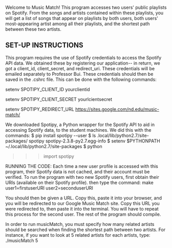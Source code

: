 Welcome to Music Match! This program accesses two users' public playlists on 
Spotify. From the songs and artists contained within these playlists, you will 
get a list of songs that appear on playlists by both users, both users' 
most-appearing artist among all their playlists, and the shortest path between 
these two artists.

SET-UP INSTRUCTIONS
-----------------------------------------------------------
This program requires the use of Spotify credentials to access the Spotify API 
data. We obtained these by registering our application-- in return, we got a 
client_id, client_secret, and redirect_uri. These credentials will be emailed 
separately to Professor Bui. These credentials should then be saved in the 
.cshrc file. This can be done with the following commands:

setenv SPOTIPY_CLIENT_ID yourclientid

setenv SPOTIPY_CLIENT_SECRET yourlcientsecret

setenv SPOTIPY_REDIRECT_URL https://sites.google.com/nd.edu/music-match/

We downloaded Spotipy, a Python wrapper for the Spotify API to aid in accessing 
Spotify data, to the student machines. We did this with the commands:
$ pip install spotipy --user
$ ls .local/lib/python2.7/site-packages/
  spotipy spotipy-2.3.8-py2.7.egg-info
$ setenv $PYTHONPATH ~/.local/lib/python2.7/site-packages
$ python
>>> import spotipy

RUNNING THE CODE:
Each time a new user profile is accessed with this program, their Spotify data 
is not cached, and their account must be verified. To run the program with two 
new Spotify users, first obtain their URIs (available on their Spotify profile).
then type the command:
     make user1=firstuserURI user2=seconduserURI

You should then be given a URL. Copy this, paste it into your browser, and you 
will be redirected to our Google Music Match site. Copy this URL you were 
redirected to, then paste it into the terminal. You will have to repeat this 
process for the second user.
The rest of the program should compile.

In order to run musicMatch, you must specify how many related artists should 
be searched when finding the shortest path between two artists. For instance, 
if you want to look at 5 related artists for each artists, type: ./musicMatch 5

